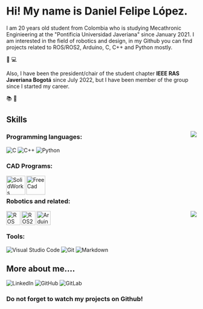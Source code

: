 #  Hi! My name is Daniel Felipe López.
I am 20 years old student from Colombia who is studying Mecathronic Enginieering at the "Pontificia Universidad Javeriana" since January 2021. I am interested in the field of robotics and design, in my Github you can find projects related to ROS/ROS2, Arduino, C, C++ and Python mostly.

:robot: :computer:

Also, I have been the president/chair of the student chapter **IEEE RAS Javeriana Bogotá** since July 2022, but I have been member of the group since I started my career.

:books: :pencil:



## Skills

<img src="https://github-readme-stats.vercel.app/api?username=DanielFLopez1620&theme=dracula&show_icons=true" align="right"/>

### **Programming languages:**

![C](https://img.shields.io/badge/c-%2300599C.svg?style=for-the-badge&logo=c&logoColor=white)
![C++](https://img.shields.io/badge/c++-%2300599C.svg?style=for-the-badge&logo=c%2B%2B&logoColor=white) 
![Python](https://img.shields.io/badge/python-3670A0?style=for-the-badge&logo=python&logoColor=white)

### **CAD Programs:**

<img align = "left" alt= "SolidWorks" height="50px" src= "https://dmd.com.mx/wp-content/uploads/2020/12/Recurso-126.png"/></div><img align = "left" alt= "FreeCad" height="50px" src= "https://upload.wikimedia.org/wikipedia/commons/f/f7/FreeCAD-logo.svg"/>
<br/>
<br/>

### **Robotics and related:**

<img src="https://github-readme-stats.vercel.app/api/top-langs/?username=DanielFLopez1620&layout=compact" align="right"/>

<img align = "left" alt= "ROS" height="37px" src= "https://i.pinimg.com/originals/97/57/5a/97575a1d15d506b19ef979f4166f3235.png"/>
<img align = "left" alt= "ROS2" height="37px" src= "https://docs.olive-robotics.com/assets/ros2.f4e27747.png"/>
<img align = "left" alt= "Arduino" height="37px" src= "https://upload.wikimedia.org/wikipedia/commons/8/87/Arduino_Logo.svg"/>

<br/>
<br/>


### **Tools:**

![Visual Studio Code](https://img.shields.io/badge/Visual%20Studio%20Code-0078d7.svg?style=for-the-badge&logo=visual-studio-code&logoColor=white) 
![Git](https://img.shields.io/badge/git-%23F05033.svg?style=for-the-badge&logo=git&logoColor=white)
![Markdown](https://img.shields.io/badge/markdown-%23F05033.svg?style=for-the-badge&logo=markdown&logoColor=white)


## More about me....

![LinkedIn](https://img.shields.io/badge/linkedin-%230077B5.svg?style=for-the-badge&logo=linkedin&logoColor=white)
![GitHub](https://img.shields.io/badge/github-%23121011.svg?style=for-the-badge&logo=github&logoColor=white) 
![GitLab](https://img.shields.io/badge/gitlab-%23181717.svg?style=for-the-badge&logo=gitlab&logoColor=white)

### **Do not forget to watch my projects on Github!**



